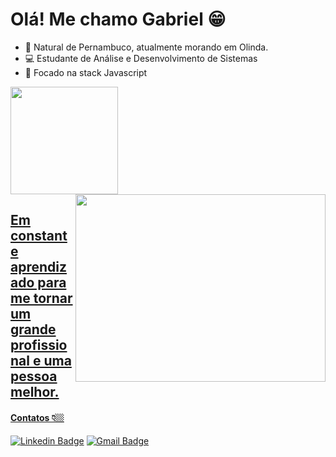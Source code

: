 # Olá! Me chamo Gabriel 😁

- 📍  Natural de Pernambuco, atualmente morando em Olinda.
- 💻 Estudante de Análise e Desenvolvimento de Sistemas
- 🌱 Focado na stack Javascript

 <div>
  <a href="https://github.com/gabrielcarfepro">
  <!--<img height="172em" src="https://github-readme-stats.vercel.app/api?username=gabrielcarfepro&show_icons=true&theme=dark&include_all_commits=true&count_private=true"/>-->
  <img height="172em" src="https://github-readme-stats.vercel.app/api/top-langs/?username=gabrielcarfepro&layout=compact&langs_count=7&theme=dark"/>
  <img align="right" width="400px" height="300px" src="https://cdn.discordapp.com/attachments/933417183273422901/933419317389832192/giphy.gif" />
</div>

## Em constante aprendizado para me tornar um grande profissional e uma pessoa melhor.

#### Contatos 👇🏼

[![Linkedin Badge](https://img.shields.io/badge/-LinkedIn-blue?style=flat-square&logo=Linkedin&logoColor=white&link=https://www.linkedin.com/in/gabrielcarfe/)](https://www.linkedin.com/in/gabrielcarfe/)  [![Gmail Badge](https://img.shields.io/badge/-gabrielcarfepro@gmail.com-6633cc?style=flat-square&logo=Gmail&logoColor=white&link=mailto:gabrielcarfepro@gmail.com)](mailto:gabrielcarfepro@gmail.com)



<!---
gabrielcarfepro/gabrielcarfepro is a ✨ special ✨ repository because its `README.md` (this file) appears on your GitHub profile.
You can click the Preview link to take a look at your changes.
--->
